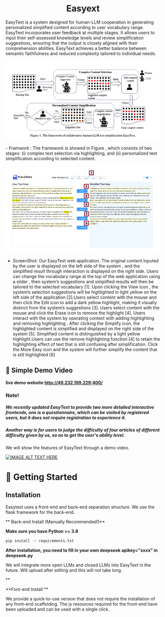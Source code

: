 <h1 align="center">  Easyext </h1>

<!--
<h3 align="center">
    <p>A Framework for Multi-LLM Environment Simulation</p>
</h3>
-->

<!--
<p align="center">
<img src="https://github.com/loopback00/EasyText/blob/main/screenshot.png" width="512">
</p>
-->

EasyText is a system designed for human-LLM cooperation in generating personalized simplified content according to user vocabulary range. EasyText incorporates user feedback at multiple stages. It allows users to input their self-assessed knowledge levels and review simplification suggestions, ensuring that the output is closely aligned with their comprehension abilities. EasyText achieves a better balance between
semantic faithfulness and reduced complexity tailored to individual needs.

<p align="center">
<img width="616" alt="Screen Shot 2023-09-01 at 12 08 57 PM" src="./assets/humanLLM.png">
</p>
- Framwork : The framework is showed in Figure , which consists of two stages: (i) complex text selection via highlighting, and (ii) personalized text simplification according to selected content.

<p align="center">
<img width="616" alt="Screen Shot 2023-09-01 at 12 08 57 PM" src="./assets/screenshot.png">
</p>

- ScreenShot: Our EasyText web application. The original content inputed by the user is displayed on the left side of the
  system , and the simplified result through interaction is displayed on the right side. Users can change the vocabulary
  range at the top of the web application using a slider , then system’s suggestions and simplified results will then be
  tailored to the selected vocabulary [1]. Upon clicking the View icon , the system’s selection suggestions will be
  highlighted in light yellow on the left side of the application [2].Users select content with the mouse and then click
  the Edit icon to add a dark yellow highlight, making it visually distinct from the system’s suggestions [3]. Users
  select content with the mouse and click the Erase icon to remove the highlight [4]. Users interact with the system
  by operating context with adding highlighting and removing highlighting . After clicking the Simplify icon, the
  highlighted content is simplified and displayed on the right side of the system [5]. Simplified content is distinguished
  by a light yellow highlight.Users can use the remove highlighting function [4] to retain the highlighting effect of
  text that is still confusing after simplification. Click the More Easy icon and the system will further simplify the
  content that is still highlighted [6]

## 👾 Simple Demo Video

#### live demo website http://49.232.199.229:400/

### Note!

##### We recently updated EasyText to provide two more detailed interactive frontends, one is a questionnaire, which can be visited by registered users, but it does not require registration to experience it.

##### Another way is for users to judge the difficulty of four articles of different difficulty given by us, so as to get the user's ability level.

We will show the features of EasyText through a demo video.

[![IMAGE ALT TEXT HERE](https://img.youtube.com/vi/aJpaQB-ylks/0.jpg)](https://youtu.be/JawQWmqrZVw?si=6FZ1qRGjfgHTvUTl)

# 🚀 Getting Started

## Installation

Easytext uses a front-end and back-end separation structure. We use the flask framework for the back-end.

** Back-end Install (Manually Recommended!)**

**Make sure you have Python >= 3.8**

```bash
pip install -r requirements.txt
```

**After installation, you need to fill in your own deepseek apikey="xxxx" in deepseek.py**

We will integrate more open LLMs and closed LLMs into EasyText in the future. Will upload after editing and this will not take long.

\*\*

**Font-end Install **

We provide a quick-to-use version that does not require the installation of any front-end scaffolding. The js resources required for the front-end have been uploaded and can be used with a single click.
